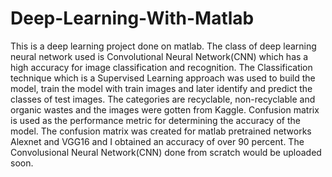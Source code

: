 # Deep-Learning-With-Matlab
This is a deep learning project done on matlab. The class of deep learning neural network used is Convolutional Neural Network(CNN) which has a high accuracy for image classification and recognition. The Classification technique which is a Supervised Learning approach was used to build the model, train the model with train images and later identify and predict the classes of test images. The categories are recyclable, non-recyclable and organic wastes and the images were gotten from Kaggle. Confusion matrix is used as the performance metric for determining the accuracy of the model. The confusion matrix was created for matlab pretrained networks Alexnet and VGG16 and I obtained an accuracy of over 90 percent. The Convolusional Neural Network(CNN) done from scratch would be uploaded soon.

